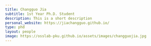 ```yaml
---
title: Changguo Jia
subtitle: 1st Year Ph.D. Student
description: This is a short description
personal_website: https://jiachangguo.github.io/
type: phd
layout: people
image: https://osslab-pku.github.io/assets/images/changguojia.jpg
---
```

